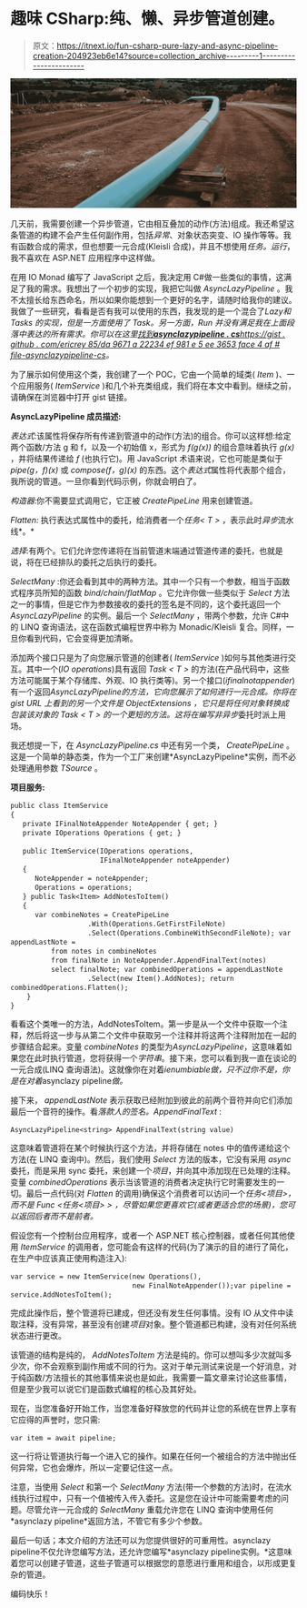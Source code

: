 # 趣味 CSharp:纯、懒、异步管道创建。

> 原文：<https://itnext.io/fun-csharp-pure-lazy-and-async-pipeline-creation-204923eb6e14?source=collection_archive---------1----------------------->

![](img/7e4747411825928bc6ee1cea56fba9f2.png)

几天前，我需要创建一个异步管道，它由相互叠加的动作(方法)组成。我还希望这条管道的构建不会产生任何副作用，包括*异常*、对象状态突变、IO 操作等等。我有函数合成的需求，但也想要一元合成(Kleisli 合成)，并且不想使用*任务。运行*，我不喜欢在 ASP.NET 应用程序中这样做。

在用 IO Monad 编写了 JavaScript 之后，我决定用 C#做一些类似的事情，这满足了我的需求。我想出了一个初步的实现，我把它叫做 *AsyncLazyPipeline* 。我不太擅长给东西命名，所以如果你能想到一个更好的名字，请随时给我你的建议。我做了一些研究，看看是否有我可以使用的东西，我发现的是一个混合了*Lazy<T>和 *Tasks* 的实现，但是一方面使用了 *Task。另一方面，Run* 并没有满足我在上面段落中表达的所有需求。你可以在这里[找到**asynclazypipeline . cs**https://gist . github . com/ericrey 85/da 9671 a 22234 ef 981 e 5 ee 3653 face 4 af # file-asynclazypipeline-cs](https://gist.github.com/ericrey85/da9671a22234ef981e5ee3653face4af#file-asynclazypipeline-cs)。*

为了展示如何使用这个类，我创建了一个 POC，它由一个简单的域类( *Item* )、一个应用服务( *ItemService* )和几个补充类组成，我们将在本文中看到。继续之前，请确保在浏览器中打开 gist 链接。

**AsyncLazyPipeline 成员描述:**

*表达式*:该属性将保存所有传递到管道中的动作(方法)的组合。你可以这样想:给定两个函数/方法 g 和 f，以及一个初始值 x，形式为 *f(g(x))* 的组合意味着执行 *g(x)* ，并将结果传递给 *f* (也执行它)。用 JavaScript 术语来说，它也可能是类似于 *pipe(g，f)(x)* 或 *compose(f，g)(x)* 的东西。这个*表达式*属性将代表那个组合，我所说的管道。一旦你看到代码示例，你就会明白了。

*构造器*:你不需要显式调用它，它正被 *CreatePipeLine* 用来创建管道。

*Flatten:* 执行表达式属性中的委托，给消费者一个*任务< T >* ，表示此时*异步*流水线*。*

*选择*:有两个。它们允许您传递将在当前管道末端通过管道传递的委托，也就是说，将在已经排队的委托之后执行的委托。

*SelectMany* :你还会看到其中的两种方法。其中一个只有一个参数，相当于函数式程序员所知的函数 *bind/chain/flatMap* 。它允许你做一些类似于 *Select* 方法之一的事情，但是它作为参数接收的委托的签名是不同的，这个委托返回一个 *AsyncLazyPipeline* 的实例。最后一个 *SelectMany* ，带两个参数，允许 C#中的 LINQ 查询语法，这在函数式编程世界中称为 Monadic/Kleisli 复合。同样，一旦你看到代码，它会变得更加清晰。

添加两个接口只是为了向您展示管道的创建者( *ItemService* )如何与其他类进行交互。其中一个(*IO operations*)具有返回 *Task < T >* 的方法(在产品代码中，这些方法可能属于某个存储库、外观、IO 执行类等)。另一个接口(*ifinalnotappender*)有一个返回*AsyncLazyPipeline<t source>*的方法，它向您展示了如何进行一元合成。你将在 gist URL 上看到的另一个文件是 *ObjectExtensions* ，它只是将任何对象转换成包装该对象的 *Task < T >* 的一个更短的方法。这将在编写非*异步*委托时派上用场。

我还想提一下，在 *AsyncLazyPipeline.cs* 中还有另一个类， *CreatePipeLine* 。这是一个简单的静态类，作为一个工厂来创建*AsyncLazyPipeline<t source>*实例，而不必处理通用参数 *TSource* 。

**项目服务:**

```
public class ItemService
{
   private IFinalNoteAppender NoteAppender { get; }
   private IOperations Operations { get; }

   public ItemService(IOperations operations, 
                      IFinalNoteAppender noteAppender)
   {
      NoteAppender = noteAppender;
      Operations = operations;
   } public Task<Item> AddNotesToItem()
   {
      var combineNotes = CreatePipeLine
                   .With(Operations.GetFirstFileNote)
                   .Select(Operations.CombineWithSecondFileNote); var appendLastNote =
          from notes in combineNotes
          from finalNote in NoteAppender.AppendFinalText(notes)
          select finalNote; var combinedOperations = appendLastNote
                   .Select(new Item().AddNotes); return combinedOperations.Flatten();
    }
}
```

看看这个类唯一的方法，AddNotesToItem。第一步是从一个文件中获取一个注释，然后将这一步与从第二个文件中获取另一个注释并将这两个注释附加在一起的步骤结合起来。变量 *combineNotes* 的类型为*AsyncLazyPipeline<string>*，这意味着如果您在此时执行管道，您将获得一个*字符串*。接下来，您可以看到我一直在谈论的一元合成(LINQ 查询语法)。这就像你在对着*ienumbiable<T>做，只不过你不是，你是在对着*asynclazy pipeline<T source>*做。*

接下来， *appendLastNote* 表示获取已经附加到彼此的前两个音符并向它们添加最后一个音符的操作。看*落款人的签名。AppendFinalText* :

```
AsyncLazyPipeline<string> AppendFinalText(string value)
```

这意味着管道将在某个时候执行这个方法，并将存储在 notes 中的值传递给这个方法(在 LINQ 查询中)。然后，我们使用 *Select* 方法的版本，它没有采用 *async* 委托，而是采用 sync 委托，来创建一个*项目*，并向其中添加现在已处理的注释。变量 *combinedOperations* 表示当该管道的消费者决定执行它时需要发生的一切。最后一点代码(对 *Flatten* 的调用)确保这个消费者可以访问一个*任务<项目>，而不是 *Func <任务<项目> >* ，尽管如果您更喜欢它(或者更适合您的场景)，您可以返回后者而不是前者。*

假设您有一个控制台应用程序，或者一个 ASP.NET 核心控制器，或者任何其他使用 *ItemService* 的调用者，您可能会有这样的代码(为了演示的目的进行了简化，在生产中应该真正使用构造注入):

```
var service = new ItemService(new Operations(),
                              new FinalNoteAppender());var pipeline = service.AddNotesToItem();
```

完成此操作后，整个管道将已建成，但还没有发生任何事情。没有 IO 从文件中读取注释，没有异常，甚至没有创建*项目*对象。整个管道都已构建，没有对任何系统状态进行更改。

该管道的结构是纯的， *AddNotesToItem* 方法是纯的。你可以想叫多少次就叫多少次，你不会观察到副作用或不同的行为。这对于单元测试来说是一个好消息，对于纯函数/方法擅长的其他事情来说也是如此，我需要一篇文章来讨论这些事情，但是至少我可以说它们是函数式编程的核心及其好处。

现在，当您准备好开始工作，当您准备好释放您的代码并让您的系统在世界上享有它应得的声誉时，您只需:

```
var item = await pipeline;
```

这一行将让管道执行每一个进入它的操作。如果在任何一个被组合的方法中抛出任何异常，它也会爆炸，所以一定要记住这一点。

注意，当使用 *Select* 和第一个 *SelectMany* 方法(带一个参数的方法)时，在流水线执行过程中，只有一个值被传入传入委托。这是您在设计中可能需要考虑的问题。尽管允许一元合成的 *SelectMany* 重载允许您在 LINQ 查询中使用任何*asynclazy pipeline<t source>*返回方法，不管它有多少个参数。

最后一句话；本文介绍的方法还可以为您提供很好的可重用性。asynclazy pipeline<t source>不仅允许您编写方法，还允许您编写*asynclazy pipeline<t source>实例。*这意味着您可以创建子管道，这些子管道可以根据您的意愿进行重用和组合，以形成更复杂的管道。

编码快乐！